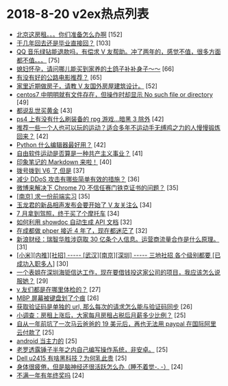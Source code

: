 # 2018-8-20 v2ex热点列表

+ [北京这房租。。。你们准备怎么办啊](https://www.v2ex.com/t/481321#reply152) [152]
+ [干几年回去还是毕业直接回？](https://www.v2ex.com/t/481299#reply103) [103]
+ [QQ 音乐绿钻能退款吗，有偿求 V 友帮助。冲了两年的，感觉不值，很多方面都不值。。。](https://www.v2ex.com/t/481326#reply75) [75]
+ [媳妇怀孕，请问哪儿能买到家养的土鸽子补补身子～～](https://www.v2ex.com/t/481327#reply66) [66]
+ [有没有好的公路电影推荐？](https://www.v2ex.com/t/481351#reply65) [65]
+ [家里近期做房子，请教 V 友国外房屋建筑设计。](https://www.v2ex.com/t/481294#reply52) [52]
+ [centos7 中明明就有文件存在，但操作时却显示 No such file or directory](https://www.v2ex.com/t/481365#reply49) [49]
+ [都说乱世买黄金](https://www.v2ex.com/t/481410#reply43) [43]
+ [ps4 上有没有什么刷装备的 rpg 游戏...暗黑 3 除外](https://www.v2ex.com/t/481315#reply42) [42]
+ [推荐一些一个人也可以玩的运动？适合多年不运动手无缚鸡之力的人慢慢锻炼回来？](https://www.v2ex.com/t/481395#reply42) [42]
+ [Python 什么编辑器最好用？](https://www.v2ex.com/t/481448#reply42) [42]
+ [自由软件运动是否算是一种共产主义事业？](https://www.v2ex.com/t/481536#reply41) [41]
+ [印象笔记的 Markdown 来啦！](https://www.v2ex.com/t/481291#reply40) [40]
+ [拨号拨到 V6 了,但是](https://www.v2ex.com/t/481473#reply37) [37]
+ [减少 DDoS 攻击有哪些简单有效的措施？](https://www.v2ex.com/t/481287#reply36) [36]
+ [微博来解决下 Chrome 70 不信任赛门铁克证书的问题？](https://www.v2ex.com/t/481335#reply35) [35]
+ [[南京] 求一份前端实习](https://www.v2ex.com/t/481498#reply35) [35]
+ [玉龙君的新品相声发布会要开始了 V 友关注么](https://www.v2ex.com/t/481553#reply34) [34]
+ [7 月拿到驾照，终于买了个摩托车](https://www.v2ex.com/t/481444#reply34) [34]
+ [如何利用 showdoc 自动生成 API 文档](https://www.v2ex.com/t/481290#reply32) [32]
+ [在成都做 phper 接近 4 年了，现在都迷茫了](https://www.v2ex.com/t/481433#reply32) [32]
+ [新浪财经：瑞智华胜涉窃取 30 亿条个人信息。运营商流量合作是什么原理。](https://www.v2ex.com/t/481421#reply31) [31]
+ [[小米][内推][社招] ----- [武汉][南京][深圳] ----- 三地社招 各个级别都要 [已成功入职多人]](https://www.v2ex.com/t/481345#reply30) [30]
+ [一个表姐在深圳海钜信达工作，现在要借钱投这家公司的项目，我应该怎么说服她？](https://www.v2ex.com/t/481320#reply29) [29]
+ [v 友们都是在哪里体检的？](https://www.v2ex.com/t/481289#reply27) [27]
+ [MBP 屏幕被键盘划了个痕](https://www.v2ex.com/t/481429#reply26) [26]
+ [获取验证码是单独的 url, 那么每次的请求怎么能与验证码同步](https://www.v2ex.com/t/481486#reply26) [26]
+ [小调查：房租上涨后，大家每月房租占税后月薪多少比例？](https://www.v2ex.com/t/481539#reply25) [25]
+ [自从一年前坑了一次马云爸爸的 19 美元后，再也无法用 paypal 在国际阿里云付款了](https://www.v2ex.com/t/481298#reply25) [25]
+ [android 当主力的](https://www.v2ex.com/t/481560#reply25) [25]
+ [老罗透露锤子半年之内自己编写操作系统，非安卓。](https://www.v2ex.com/t/481602#reply25) [25]
+ [Dell u2415 有啥黑科技？为何乳此贵](https://www.v2ex.com/t/481398#reply25) [25]
+ [身体很疲倦，但是脑神经还很活跃怎么办（睡不着觉-. -）](https://www.v2ex.com/t/481582#reply24) [24]
+ [不满一年有年终奖吗](https://www.v2ex.com/t/481415#reply24) [24]
